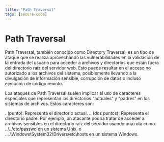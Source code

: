 ```yaml
---
title: "Path Traversal"
tags: [secure-code]
---
```


# Path Traversal

Path Traversal, también conocido como Directory Traversal, es un tipo de ataque que se realiza aprovechando las vulnerabilidades en la validación de la entrada del usuario para acceder a archivos y directorios que están fuera del directorio raíz del servidor web. Esto puede resultar en el acceso no autorizado a los archivos del sistema, posiblemente llevando a la divulgación de información sensible, corrupción de datos o incluso ejecución de código remoto.

Los ataques de Path Traversal suelen implicar el uso de caracteres especiales que representan los directorios "actuales" y "padres" en los sistemas de archivos. Estos caracteres son:

. (punto): Representa el directorio actual.
.. (dos puntos): Representa el directorio padre.
Por ejemplo, un atacante podría tratar de acceder a archivos sensibles en el directorio raíz del servidor usando una ruta como ../../etc/passwd en un sistema Unix, o ..\..\Windows\System32\Drivers\etc\hosts en un sistema Windows.

